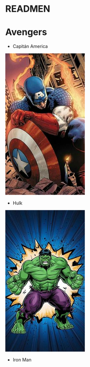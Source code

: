 # READMEN

# Avengers

- Capitán America

![Capitán](imagenes/capitan.jpg)

- Hulk

![Hulk](imagenes/hulk.jpg)

- Iron Man
